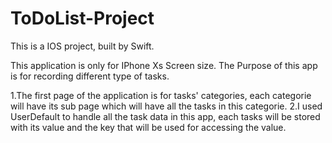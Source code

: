 # ToDoList-Project
This is a IOS project, built by Swift.

This application is only for IPhone Xs Screen size.
The Purpose of this app is for recording different type of tasks.

1.The first page of the application is for tasks' categories, each categorie will have its sub page which will have all the tasks in this categorie.
2.I used UserDefault to handle all the task data in this app, each tasks will be stored with its value and the key that will be used for accessing the value.
